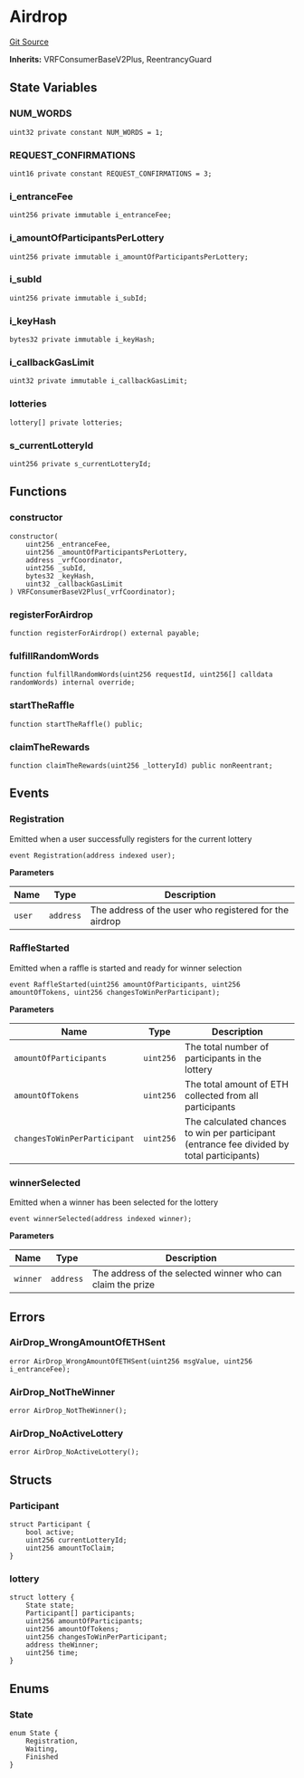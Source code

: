 # Airdrop
[Git Source](https://github.com/DappScout/LotteryProtocol/blob/563327ba9d4382dac713cff99a3ce1ee38653fe5/src/AirdropContract.sol)

**Inherits:**
VRFConsumerBaseV2Plus, ReentrancyGuard


## State Variables
### NUM_WORDS

```solidity
uint32 private constant NUM_WORDS = 1;
```


### REQUEST_CONFIRMATIONS

```solidity
uint16 private constant REQUEST_CONFIRMATIONS = 3;
```


### i_entranceFee

```solidity
uint256 private immutable i_entranceFee;
```


### i_amountOfParticipantsPerLottery

```solidity
uint256 private immutable i_amountOfParticipantsPerLottery;
```


### i_subId

```solidity
uint256 private immutable i_subId;
```


### i_keyHash

```solidity
bytes32 private immutable i_keyHash;
```


### i_callbackGasLimit

```solidity
uint32 private immutable i_callbackGasLimit;
```


### lotteries

```solidity
lottery[] private lotteries;
```


### s_currentLotteryId

```solidity
uint256 private s_currentLotteryId;
```


## Functions
### constructor


```solidity
constructor(
    uint256 _entranceFee,
    uint256 _amountOfParticipantsPerLottery,
    address _vrfCoordinator,
    uint256 _subId,
    bytes32 _keyHash,
    uint32 _callbackGasLimit
) VRFConsumerBaseV2Plus(_vrfCoordinator);
```

### registerForAirdrop


```solidity
function registerForAirdrop() external payable;
```

### fulfillRandomWords


```solidity
function fulfillRandomWords(uint256 requestId, uint256[] calldata randomWords) internal override;
```

### startTheRaffle


```solidity
function startTheRaffle() public;
```

### claimTheRewards


```solidity
function claimTheRewards(uint256 _lotteryId) public nonReentrant;
```

## Events
### Registration
Emitted when a user successfully registers for the current lottery


```solidity
event Registration(address indexed user);
```

**Parameters**

|Name|Type|Description|
|----|----|-----------|
|`user`|`address`|The address of the user who registered for the airdrop|

### RaffleStarted
Emitted when a raffle is started and ready for winner selection


```solidity
event RaffleStarted(uint256 amountOfParticipants, uint256 amountOfTokens, uint256 changesToWinPerParticipant);
```

**Parameters**

|Name|Type|Description|
|----|----|-----------|
|`amountOfParticipants`|`uint256`|The total number of participants in the lottery|
|`amountOfTokens`|`uint256`|The total amount of ETH collected from all participants|
|`changesToWinPerParticipant`|`uint256`|The calculated chances to win per participant (entrance fee divided by total participants)|

### winnerSelected
Emitted when a winner has been selected for the lottery


```solidity
event winnerSelected(address indexed winner);
```

**Parameters**

|Name|Type|Description|
|----|----|-----------|
|`winner`|`address`|The address of the selected winner who can claim the prize|

## Errors
### AirDrop_WrongAmountOfETHSent

```solidity
error AirDrop_WrongAmountOfETHSent(uint256 msgValue, uint256 i_entranceFee);
```

### AirDrop_NotTheWinner

```solidity
error AirDrop_NotTheWinner();
```

### AirDrop_NoActiveLottery

```solidity
error AirDrop_NoActiveLottery();
```

## Structs
### Participant

```solidity
struct Participant {
    bool active;
    uint256 currentLotteryId;
    uint256 amountToClaim;
}
```

### lottery

```solidity
struct lottery {
    State state;
    Participant[] participants;
    uint256 amountOfParticipants;
    uint256 amountOfTokens;
    uint256 changesToWinPerParticipant;
    address theWinner;
    uint256 time;
}
```

## Enums
### State

```solidity
enum State {
    Registration,
    Waiting,
    Finished
}
```


